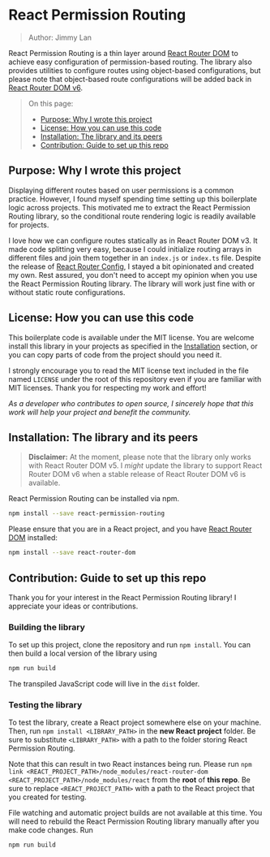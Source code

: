 # React Permission Routing

> Author: Jimmy Lan

React Permission Routing is a thin layer around [React Router DOM](https://www.npmjs.com/package/react-router-dom) to achieve easy configuration of permission-based routing.
The library also provides utilities to configure routes using object-based configurations, but please note that object-based route configurations will be added back in [React Router DOM v6](https://www.npmjs.com/package/react-router-dom).

> On this page:
> - [Purpose: Why I wrote this project](#purpose-why-i-wrote-this-project)
> - [License: How you can use this code](#license-how-you-can-use-this-code)
> - [Installation: The library and its peers](#installation-the-library-and-its-peers)
> - [Contribution: Guide to set up this repo](#contribution-guide-to-set-up-this-repo)

## Purpose: Why I wrote this project

Displaying different routes based on user permissions is a common practice.
However, I found myself spending time setting up this boilerplate logic across projects.
This motivated me to extract the React Permission Routing library, so the conditional route rendering logic is readily available for projects.

I love how we can configure routes statically as in React Router DOM v3.
It made code splitting very easy, because I could initialize routing arrays in different files and join them together in an `index.js` or `index.ts` file.
Despite the release of [React Router Config](https://www.npmjs.com/package/react-router-config), I stayed a bit opinionated and created my own.
Rest assured, you don't need to accept my opinion when you use the React Permission Routing library. The library will work just fine with or without static route configurations.

## License: How you can use this code

This boilerplate code is available under the MIT license.
You are welcome install this library in your projects as specified in the [Installation](#installation-the-library-and-its-peers) section, or you can copy parts of code from the project should you need it.

I strongly encourage you to read the MIT license text included in the file named `LICENSE` under the root of this repository even if you are familiar with MIT licenses.
Thank you for respecting my work and effort!

_As a developer who contributes to open source, I sincerely hope that this work will help your project and benefit the community._

## Installation: The library and its peers

> **Disclaimer:** At the moment, please note that the library only works with React Router DOM v5.
> I _might_ update the library to support React Router DOM v6 when a stable release of React Router DOM v6 is available.

React Permission Routing can be installed via npm.

```bash
npm install --save react-permission-routing
```
Please ensure that you are in a React project, and you have [React Router DOM](https://www.npmjs.com/package/react-router-dom) installed:

```bash
npm install --save react-router-dom
```

## Contribution: Guide to set up this repo

Thank you for your interest in the React Permission Routing library!
I appreciate your ideas or contributions.

### Building the library

To set up this project, clone the repository and run `npm install`.
You can then build a local version of the library using

```bash
npm run build
```

The transpiled JavaScript code will live in the `dist` folder.

### Testing the library

To test the library, create a React project somewhere else on your machine.
Then, run `npm install <LIBRARY_PATH>` in the **new React project** folder.
Be sure to substitute `<LIBRARY_PATH>` with a path to the folder storing React Permission Routing.

Note that this can result in two React instances being run.
Please run `npm link <REACT_PROJECT_PATH>/node_modules/react-router-dom <REACT_PROJECT_PATH>/node_modules/react` from the **root** of **this repo**.
Be sure to replace `<REACT_PROJECT_PATH>` with a path to the React project that you created for testing.

File watching and automatic project builds are not available at this time.
You will need to rebuild the React Permission Routing library manually after you make code changes.
Run

```bash
npm run build
```
